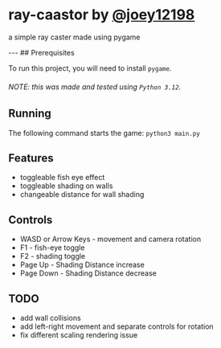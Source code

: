 # ray-caastor by [@joey12198](https://github.com/joey121982/)

<p> a simple ray caster made using pygame </p>
---
## Prerequisites

To run this project, you will need to install ``` pygame ```.
###### NOTE: this was made and tested using ```Python 3.12```.

## Running

The following command starts the game: ``` python3 main.py ```

## Features

- toggleable fish eye effect
- toggleable shading on walls
- changeable distance for wall shading

## Controls

- WASD or Arrow Keys - movement and camera rotation
- F1 - fish-eye toggle
- F2 - shading toggle
- Page Up - Shading Distance increase
- Page Down - Shading Distance decrease

## TODO

- add wall collisions
- add left-right movement and separate controls for rotation
- fix different scaling rendering issue